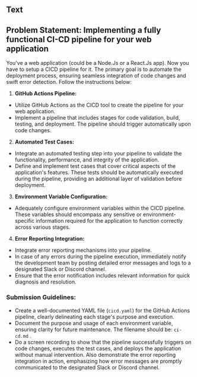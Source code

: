 ## Text

## Problem Statement: Implementing a fully functional CI-CD pipeline for your web application
You've a web application (could be a Node.Js or a React.Js app). Now you have to setup a CICD pipeline for it. The primary goal is to automate the deployment process, ensuring seamless integration of code changes and swift error detection. Follow the instructions below:

1. **GitHub Actions Pipeline:**

- Utilize GitHub Actions as the CICD tool to create the pipeline for your web application.
- Implement a pipeline that includes stages for code validation, build, testing, and deployment. The pipeline should trigger automatically upon code changes.

2. **Automated Test Cases:**

- Integrate an automated testing step into your pipeline to validate the functionality, performance, and integrity of the application.
- Define and implement test cases that cover critical aspects of the application's features. These tests should be automatically executed during the pipeline, providing an additional layer of validation before deployment.

3. **Environment Variable Configuration:**

- Adequately configure environment variables within the CICD pipeline. These variables should encompass any sensitive or environment-specific information required for the application to function correctly across various stages.

4. **Error Reporting Integration:**

- Integrate error reporting mechanisms into your pipeline.
- In case of any errors during the pipeline execution, immediately notify the development team by posting detailed error messages and logs to a designated Slack or Discord channel.
- Ensure that the error notification includes relevant information for quick diagnosis and resolution.


### Submission Guidelines:

- Create a well-documented YAML file (`cicd.yaml`) for the GitHub Actions pipeline, clearly delineating each stage's purpose and execution.
- Document the purpose and usage of each environment variable, ensuring clarity for future maintenance. The filename should be: `ci-cd.md` .
- Do a screen recording to show that the pipeline successfully triggers on code changes, executes the test cases, and deploys the application without manual intervention. Also demonstrate the error reporting integration in action, emphasizing how error messages are promptly communicated to the designated Slack or Discord channel.
